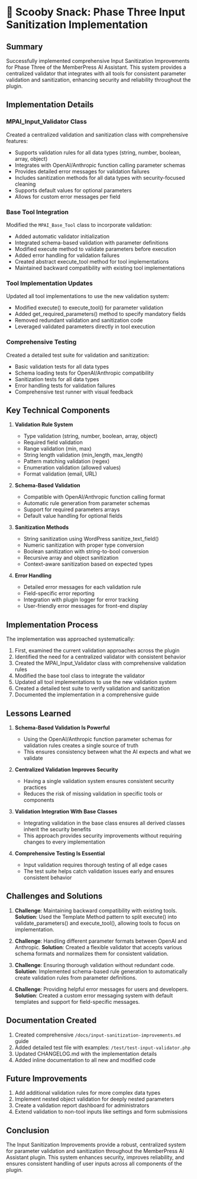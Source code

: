 # 🦴 Scooby Snack: Phase Three Input Sanitization Implementation

## Summary
Successfully implemented comprehensive Input Sanitization Improvements for Phase Three of the MemberPress AI Assistant. This system provides a centralized validator that integrates with all tools for consistent parameter validation and sanitization, enhancing security and reliability throughout the plugin.

## Implementation Details

### MPAI_Input_Validator Class
Created a centralized validation and sanitization class with comprehensive features:

- Supports validation rules for all data types (string, number, boolean, array, object)
- Integrates with OpenAI/Anthropic function calling parameter schemas
- Provides detailed error messages for validation failures
- Includes sanitization methods for all data types with security-focused cleaning
- Supports default values for optional parameters
- Allows for custom error messages per field

### Base Tool Integration
Modified the `MPAI_Base_Tool` class to incorporate validation:

- Added automatic validator initialization
- Integrated schema-based validation with parameter definitions
- Modified execute method to validate parameters before execution
- Added error handling for validation failures
- Created abstract execute_tool method for tool implementations
- Maintained backward compatibility with existing tool implementations

### Tool Implementation Updates
Updated all tool implementations to use the new validation system:

- Modified execute() to execute_tool() for parameter validation
- Added get_required_parameters() method to specify mandatory fields
- Removed redundant validation and sanitization code
- Leveraged validated parameters directly in tool execution

### Comprehensive Testing
Created a detailed test suite for validation and sanitization:

- Basic validation tests for all data types
- Schema loading tests for OpenAI/Anthropic compatibility
- Sanitization tests for all data types
- Error handling tests for validation failures
- Comprehensive test runner with visual feedback

## Key Technical Components

1. **Validation Rule System**
   - Type validation (string, number, boolean, array, object)
   - Required field validation
   - Range validation (min, max)
   - String length validation (min_length, max_length)
   - Pattern matching validation (regex)
   - Enumeration validation (allowed values)
   - Format validation (email, URL)

2. **Schema-Based Validation**
   - Compatible with OpenAI/Anthropic function calling format
   - Automatic rule generation from parameter schemas
   - Support for required parameters arrays
   - Default value handling for optional fields

3. **Sanitization Methods**
   - String sanitization using WordPress sanitize_text_field()
   - Numeric sanitization with proper type conversion
   - Boolean sanitization with string-to-bool conversion
   - Recursive array and object sanitization
   - Context-aware sanitization based on expected types

4. **Error Handling**
   - Detailed error messages for each validation rule
   - Field-specific error reporting
   - Integration with plugin logger for error tracking
   - User-friendly error messages for front-end display

## Implementation Process

The implementation was approached systematically:

1. First, examined the current validation approaches across the plugin
2. Identified the need for a centralized validator with consistent behavior
3. Created the MPAI_Input_Validator class with comprehensive validation rules
4. Modified the base tool class to integrate the validator
5. Updated all tool implementations to use the new validation system
6. Created a detailed test suite to verify validation and sanitization
7. Documented the implementation in a comprehensive guide

## Lessons Learned

1. **Schema-Based Validation Is Powerful**
   - Using the OpenAI/Anthropic function parameter schemas for validation rules creates a single source of truth
   - This ensures consistency between what the AI expects and what we validate

2. **Centralized Validation Improves Security**
   - Having a single validation system ensures consistent security practices
   - Reduces the risk of missing validation in specific tools or components

3. **Validation Integration With Base Classes**
   - Integrating validation in the base class ensures all derived classes inherit the security benefits
   - This approach provides security improvements without requiring changes to every implementation

4. **Comprehensive Testing Is Essential**
   - Input validation requires thorough testing of all edge cases
   - The test suite helps catch validation issues early and ensures consistent behavior

## Challenges and Solutions

1. **Challenge**: Maintaining backward compatibility with existing tools.
   **Solution**: Used the Template Method pattern to split execute() into validate_parameters() and execute_tool(), allowing tools to focus on implementation.

2. **Challenge**: Handling different parameter formats between OpenAI and Anthropic.
   **Solution**: Created a flexible validator that accepts various schema formats and normalizes them for consistent validation.

3. **Challenge**: Ensuring thorough validation without redundant code.
   **Solution**: Implemented schema-based rule generation to automatically create validation rules from parameter definitions.

4. **Challenge**: Providing helpful error messages for users and developers.
   **Solution**: Created a custom error messaging system with default templates and support for field-specific messages.

## Documentation Created

1. Created comprehensive `/docs/input-sanitization-improvements.md` guide
2. Added detailed test file with examples: `/test/test-input-validator.php`
3. Updated CHANGELOG.md with the implementation details
4. Added inline documentation to all new and modified code

## Future Improvements

1. Add additional validation rules for more complex data types
2. Implement nested object validation for deeply nested parameters
3. Create a validation report dashboard for administrators
4. Extend validation to non-tool inputs like settings and form submissions

## Conclusion

The Input Sanitization Improvements provide a robust, centralized system for parameter validation and sanitization throughout the MemberPress AI Assistant plugin. This system enhances security, improves reliability, and ensures consistent handling of user inputs across all components of the plugin.